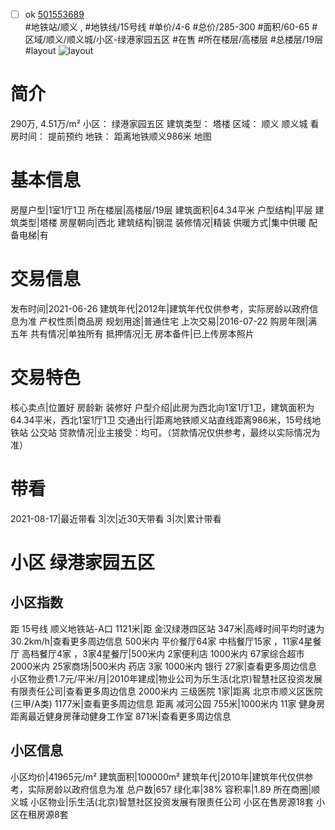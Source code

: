 - [ ] ok [501553689](https://bj.5i5j.com/ershoufang/501553689.html)  
 #地铁站/顺义 ,  #地铁线/15号线
#单价/4-6 #总价/285-300 #面积/60-65   #区域/顺义/顺义城/小区-绿港家园五区 #在售 #所在楼层/高楼层 #总楼层/19层 #layout 
![layout](http://image2a.5i5j.com/bdir/layout/5d1c56fce0b84989b70decc230727e17.jpg_P5.jpg) 
# 简介 
 290万,  4.51万/m² 
小区： 绿港家园五区
建筑类型： 塔楼
区域： 顺义 顺义城
看房时间： 提前预约
地铁： 距离地铁顺义986米 地图
# 基本信息 
 房屋户型|1室1厅1卫
所在楼层|高楼层/19层
建筑面积|64.34平米
户型结构|平层
建筑类型|塔楼
房屋朝向|西北
建筑结构|钢混
装修情况|精装
供暖方式|集中供暖
配备电梯|有
# 交易信息 
 发布时间|2021-06-26
建筑年代|2012年|建筑年代仅供参考，实际房龄以政府信息为准
产权性质|商品房
规划用途|普通住宅
上次交易|2016-07-22
购房年限|满五年
共有情况|单独所有
抵押情况|无
房本备件|已上传房本照片
# 交易特色 
 核心卖点|位置好 房龄新  装修好
户型介绍|此房为西北向1室1厅1卫，建筑面积为64.34平米，西北1室1厅1卫
交通出行|距离地铁顺义站直线距离986米，15号线地铁站 公交站
贷款情况|业主接受：均可。（贷款情况仅供参考，最终以实际情况为准）
# 带看 
 2021-08-17|最近带看	 3|次|近30天带看	 3|次|累计带看
# 小区 绿港家园五区
## 小区指数 
 距 15号线 顺义地铁站-A口 1121米|距 金汉绿港四区站 347米|高峰时间平均时速为30.2km/h|查看更多周边信息
500米内 平价餐厅64家
中档餐厅15家 ，11家4星餐厅
高档餐厅4家 ，3家4星餐厅|500米内 2家便利店
1000米内 67家综合超市
2000米内 25家商场|500米内 药店 3家
1000米内 银行 27家|查看更多周边信息
小区物业费1.7元/平米/月|2010年建成|物业公司为乐生活(北京)智慧社区投资发展有限责任公司|查看更多周边信息
2000米内 三级医院 1家|距离 北京市顺义区医院 (三甲/A类) 1177米|查看更多周边信息
距离 减河公园 755米|1000米内 11家 健身房
距离最近健身房葎动健身工作室 871米|查看更多周边信息
## 小区信息 
 小区均价|41965元/m²
建筑面积|100000m²
建筑年代|2010年|建筑年代仅供参考，实际房龄以政府信息为准
总户数|657
绿化率|38%
容积率|1.89
所在商圈|顺义城
小区物业|乐生活(北京)智慧社区投资发展有限责任公司
小区在售房源18套
小区在租房源8套
